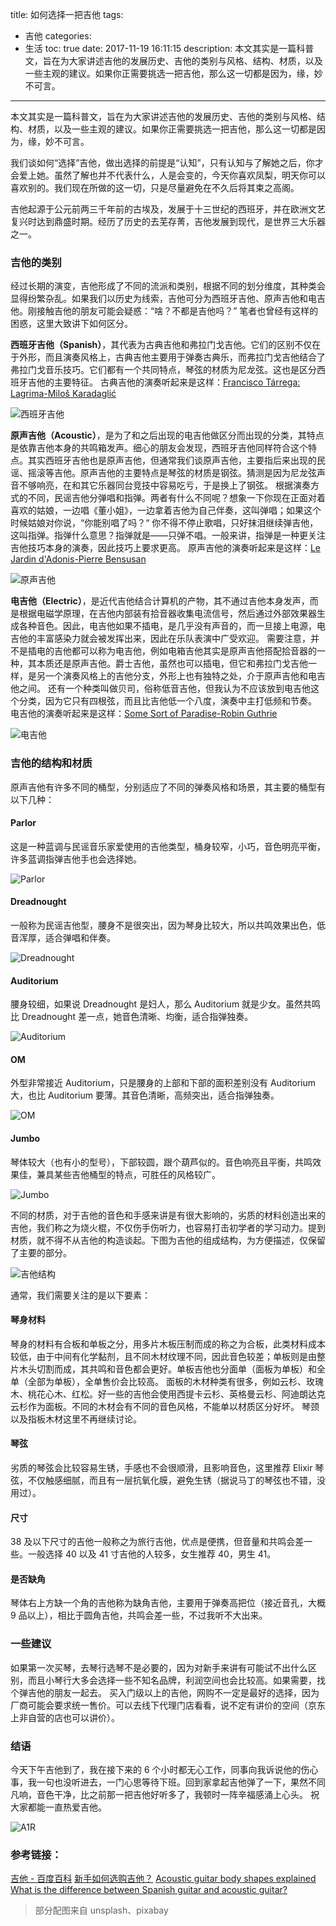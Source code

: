 title: 如何选择一把吉他
tags:
  - 吉他
categories:
  - 生活
toc: true
date: 2017-11-19 16:11:15
description: 本文其实是一篇科普文，旨在为大家讲述吉他的发展历史、吉他的类别与风格、结构、材质，以及一些主观的建议。如果你正需要挑选一把吉他，那么这一切都是因为，缘，妙不可言。
---

本文其实是一篇科普文，旨在为大家讲述吉他的发展历史、吉他的类别与风格、结构、材质，以及一些主观的建议。如果你正需要挑选一把吉他，那么这一切都是因为，缘，妙不可言。

我们谈如何“选择”吉他，做出选择的前提是“认知”，只有认知与了解她之后，你才会爱上她。虽然了解也并不代表什么，人是会变的，今天你喜欢凤梨，明天你可以喜欢别的。我们现在所做的这一切，只是尽量避免在不久后将其束之高阁。

吉他起源于公元前两三千年前的古埃及，发展于十三世纪的西班牙，并在欧洲文艺复兴时达到鼎盛时期。经历了历史的去芜存菁，吉他发展到现代，是世界三大乐器之一。

### 吉他的类别
经过长期的演变，吉他形成了不同的流派和类别，根据不同的划分维度，其种类会显得纷繁杂乱。如果我们以历史为线索，吉他可分为西班牙吉他、原声吉他和电吉他。刚接触吉他的朋友可能会疑惑：“啥？不都是吉他吗？” 笔者也曾经有这样的困惑，这里大致讲下如何区分。

**西班牙吉他（Spanish）**，其代表为古典吉他和弗拉门戈吉他。它们的区别不仅在于外形，而且演奏风格上，古典吉他主要用于弹奏古典乐，而弗拉门戈吉他结合了弗拉门戈音乐技巧。它们都有一个共同特点，琴弦的材质为尼龙弦。这也是区分西班牙吉他的主要特征。
古典吉他的演奏听起来是这样：[Francisco Tárrega: Lagrima-Miloš Karadaglić](http://www.xiami.com/song/1770335915)

![西班牙吉他](/assets/g1.jpg)

**原声吉他（Acoustic）**，是为了和之后出现的电吉他做区分而出现的分类，其特点是依靠吉他本身的共鸣箱发声。细心的朋友会发现，西班牙吉他同样符合这个特点。其实西班牙吉他也是原声吉他，但通常我们谈原声吉他，主要指后来出现的民谣、摇滚等吉他。原声吉他的主要特点是琴弦的材质是钢弦。猜测是因为尼龙弦声音不够响亮，在和其它乐器同台竞技中容易吃亏，于是换上了钢弦。
根据演奏方式的不同，民谣吉他分弹唱和指弹。两者有什么不同呢？想象一下你现在正面对着喜欢的姑娘，一边唱《董小姐》，一边拿着吉他为自己伴奏，这叫弹唱；如果这个时候姑娘对你说，“你能别唱了吗？“ 你不得不停止歌唱，只好抹泪继续弹吉他，这叫指弹。指弹什么意思？指弹就是——只弹不唱。一般来讲，指弹是一种更关注吉他技巧本身的演奏，因此技巧上要求更高。
原声吉他的演奏听起来是这样：[Le Jardin d'Adonis-Pierre Bensusan](http://www.xiami.com/song/1797671)

![原声吉他](/assets/g2.jpg)

**电吉他（Electric）**，是近代吉他结合计算机的产物，其不通过吉他本身发声，而是根据电磁学原理，在吉他内部装有拾音器收集电流信号，然后通过外部效果器生成各种音色。因此，电吉他如果不插电，是几乎没有声音的，而一旦接上电源，电吉他的丰富感染力就会被发挥出来，因此在乐队表演中广受欢迎。
需要注意，并不是插电的吉他都可以称为电吉他，例如电箱吉他其实是原声吉他搭配拾音器的一种，其本质还是原声吉他。爵士吉他，虽然也可以插电，但它和弗拉门戈吉他一样，是另一个演奏风格上的吉他分支，外形上也有独特之处，介于原声吉他和电吉他之间。
还有一个种类叫做贝司，俗称低音吉他，但我认为不应该放到电吉他这个分类，因为它只有四根弦，而且比吉他低一个八度，演奏中主打低频和节奏。
电吉他的演奏听起来是这样：[Some Sort of Paradise-Robin Guthrie](http://www.xiami.com/song/1769100148)

![电吉他](/assets/g3.jpg)

### 吉他的结构和材质

原声吉他有许多不同的桶型，分别适应了不同的弹奏风格和场景，其主要的桶型有以下几种：

#### Parlor

这是一种蓝调与民谣音乐家爱使用的吉他类型，桶身较窄，小巧，音色明亮平衡，许多蓝调指弹吉他手也会选择她。

![Parlor](/assets/g4.jpg)

#### Dreadnought

一般称为民谣吉他型，腰身不是很突出，因为琴身比较大，所以共鸣效果出色，低音浑厚，适合弹唱和伴奏。

![Dreadnought](/assets/g5.jpg)

#### Auditorium

腰身较细，如果说 Dreadnought 是妇人，那么 Auditorium 就是少女。虽然共鸣比  Dreadnought 差一点，她音色清晰、均衡，适合指弹独奏。

![Auditorium](/assets/g6.jpg)

#### OM

外型非常接近 Auditorium，只是腰身的上部和下部的面积差别没有 Auditorium 大，也比 Auditorium 要薄。其音色清晰，高频突出，适合指弹独奏。

![OM](/assets/g7.jpg)

#### Jumbo

琴体较大（也有小的型号），下部较圆，跟个葫芦似的。音色响亮且平衡，共鸣效果佳，兼具某些吉他桶型的特点，可胜任的风格较广。

![Jumbo](/assets/g8.jpg)

不同的材质，对于吉他的音色和手感来讲是有很大影响的，劣质的材料创造出来的吉他，我们称之为烧火棍，不仅伤手伤听力，也容易打击初学者的学习动力。提到材质，就不得不从吉他的构造谈起。下图为吉他的组成结构，为方便描述，仅保留了主要的部分。

![吉他结构](/assets/g9.jpg)

通常，我们需要关注的是以下要素：

#### 琴身材料

琴身的材料有合板和单板之分，用多片木板压制而成的称之为合板，此类材料成本较低，由于中间有化学黏剂，且不同木材纹理不同，因此音色较差；单板则是由整片木头切割而成，其共鸣和音色都会更好。单板吉他也分面单（面板为单板）和全单（全部为单板），全单售价会比较高。
面板的木材种类有很多，例如云杉、玫瑰木、桃花心木、红松。好一些的吉他会使用西提卡云杉、英格曼云杉、阿迪朗达克云杉作为面板。不同的木材会有不同的音色风格，不能单以材质区分好坏。
琴颈以及指板木材这里不再继续讨论。

#### 琴弦

劣质的琴弦会比较容易生锈，手感也不会很顺滑，且影响音色，这里推荐 Elixir 琴弦，不仅触感细腻，而且有一层抗氧化膜，避免生锈（据说马丁的琴弦也不错，没用过）。

#### 尺寸

38 及以下尺寸的吉他一般称之为旅行吉他，优点是便携，但音量和共鸣会差一些。一般选择 40 以及 41 寸吉他的人较多，女生推荐 40，男生 41。

#### 是否缺角

琴体右上方缺一个角的吉他称为缺角吉他，主要用于弹奏高把位（接近音孔，大概 9 品以上），相比于圆角吉他，共鸣会差一些，不过我听不大出来。

### 一些建议

如果第一次买琴，去琴行选琴不是必要的，因为对新手来讲有可能试不出什么区别，而且小琴行大多会选择一些不知名品牌，利润空间也会比较高。如果需要，找个弹吉他的朋友一起去。
买入门级以上的吉他，网购不一定是最好的选择，因为厂商可能会要求统一售价。可以去线下代理门店看看，说不定有讲价的空间（京东上非自营的店也可以讲价）。

### 结语
今天下午吉他到了，我在接下来的 6 个小时都无心工作，同事向我诉说他的伤心事，我一句也没听进去，一门心思等待下班。回到家拿起吉他弹了一下，果然不同凡响，音色干净，比之前那一把吉他好听多了，我顿时一阵辛福感涌上心头。
祝大家都能一直热爱吉他。

![A1R](/assets/g10.jpg)

### 参考链接：

[吉他 - 百度百科](https://baike.baidu.com/item/%E5%90%89%E4%BB%96/185)
[新手如何选购吉他？](https://www.zhihu.com/question/27786124)
[Acoustic guitar body shapes explained](http://www.musicradar.com/how-to/acoustic-guitar-body-shapes-explained)
[What is the difference between Spanish guitar and acoustic guitar?](https://www.quora.com/What-is-the-difference-between-Spanish-guitar-and-acoustic-guitar)

> 部分配图来自 unsplash、pixabay
